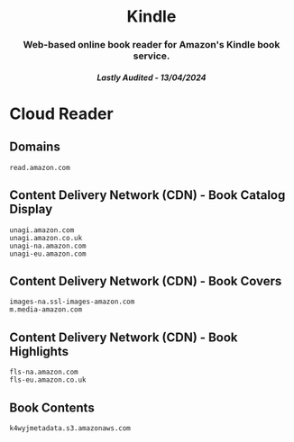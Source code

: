 <h1 align="center">Kindle</h1>
<h3 align="center">Web-based online book reader for Amazon's Kindle book service.</h3>
<h5 align="center">Lastly Audited - 13/04/2024</h5>

# Cloud Reader

## Domains

```
read.amazon.com
```

## Content Delivery Network (CDN) - Book Catalog Display

```
unagi.amazon.com
unagi.amazon.co.uk
unagi-na.amazon.com
unagi-eu.amazon.com
```

## Content Delivery Network (CDN) - Book Covers

```
images-na.ssl-images-amazon.com
m.media-amazon.com
```

## Content Delivery Network (CDN) - Book Highlights

```
fls-na.amazon.com
fls-eu.amazon.co.uk
```

## Book Contents

```
k4wyjmetadata.s3.amazonaws.com
```
